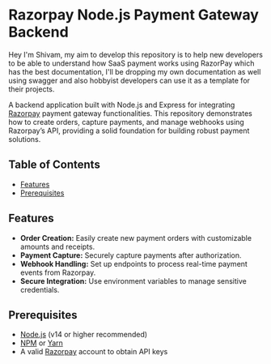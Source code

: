 # Razorpay Node.js Payment Gateway Backend 

Hey I'm Shivam, my aim to develop this repository is to help new developers to be able to understand how SaaS payment works using RazorPay which has the best documentation, I'll be dropping my own documentation as well using swagger and also hobbyist developers can use it as a template for their projects.

A backend application built with Node.js and Express for integrating [Razorpay](https://razorpay.com/) payment gateway functionalities. This repository demonstrates how to create orders, capture payments, and manage webhooks using Razorpay’s API, providing a solid foundation for building robust payment solutions.

## Table of Contents

- [Features](#features)
- [Prerequisites](#prerequisites)

## Features

- **Order Creation:** Easily create new payment orders with customizable amounts and receipts.
- **Payment Capture:** Securely capture payments after authorization.
- **Webhook Handling:** Set up endpoints to process real-time payment events from Razorpay.
- **Secure Integration:** Use environment variables to manage sensitive credentials.

## Prerequisites

- [Node.js](https://nodejs.org/) (v14 or higher recommended)
- [NPM](https://www.npmjs.com/) or [Yarn](https://yarnpkg.com/)
- A valid [Razorpay](https://razorpay.com/) account to obtain API keys

